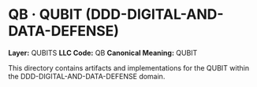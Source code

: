 # QB · QUBIT (DDD-DIGITAL-AND-DATA-DEFENSE)

**Layer:** QUBITS
**LLC Code:** QB
**Canonical Meaning:** QUBIT

This directory contains artifacts and implementations for the QUBIT within the DDD-DIGITAL-AND-DATA-DEFENSE domain.
